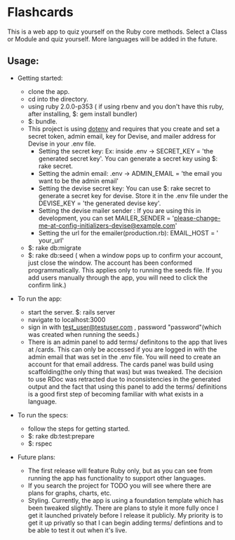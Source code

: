 Flashcards
==========
This is a web app to quiz yourself on the Ruby core methods. Select a Class or Module and quiz yourself. More languages will be added in the future.

Usage:
------
- Getting started:
  + clone the app.
  + cd into the directory.
  + using ruby 2.0.0-p353 ( if using rbenv and you don't have this ruby, after installing, $: gem install bundler)
  + $: bundle.
  + This project is using [dotenv](https://github.com/bkeepers/dotenv) and requires that you create and set a secret token, admin email, key for Devise, and mailer address for Devise in your .env file.
    - Setting the secret key: Ex: inside .env -> SECRET_KEY = 'the generated secret key'.  You can generate a secret key using $: rake secret.
    - Setting the admin email: .env -> ADMIN_EMAIL = 'the email you want to be the admin email'
    - Setting the devise secret key: You can use $: rake secret to generate a secret key for devise. Store it in the .env file under the DEVISE_KEY = 'the generated devise key'.
    - Setting the devise mailer sender : If you are using this in development, you can set MAILER_SENDER = 'please-change-me-at-config-initializers-devise@example.com'
    - Setting the url for the emailer(production.rb): EMAIL_HOST = ' your_url'
  + $: rake db:migrate
  + $: rake db:seed ( when a window pops up to confirm your account, just close the window.  The account has been conformed programmatically.  This applies only to running the seeds file. If you add users manually through the app, you will need to click the confirm link.)

- To run the app:
  + start the server. $: rails server
  + navigate to localhost:3000
  + sign in with test_user@testuser.com , password "password"(which was created when running the seeds.)
  + There is an admin panel to add terms/ definitons to the app that lives at /cards.  This can only be accessed if you are logged in with the admin email that was set in the .env file. You will need to create an account for that email address. The cards panel was build using scaffolding(the only thing that was) but was tweaked. The decision to use RDoc was retracted due to inconsistencies in the generated output and the fact that using this panel to add the terms/ definitions is a good first step of becoming familiar with what exists in a language.

- To run the specs:
  + follow the steps for getting started.
  + $: rake db:test:prepare
  + $: rspec

- Future plans:
  + The first release will feature Ruby only, but as you can see from running the app has functionality to support other languages.
  + If you search the project for TODO you will see where there are plans for graphs, charts, etc.
  + Styling. Currently, the app is using a foundation template which has been tweaked slightly.  There are plans to style it more fully once I get it launched privately before I release it publicly.  My priority is to get it up privatly so that I can begin adding terms/ defintions and to be able to test it out when it's live.

